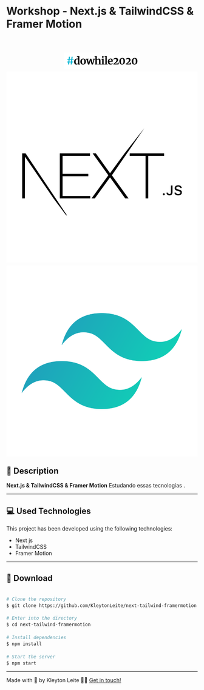 # Workshop - Next.js & TailwindCSS & Framer Motion

<h1 align="center" style="float: right">
  <img src="./public/img/logo.svg">
  <img src="./public/img/nextjs.svg">
  <img src="./public/img/tailwind.svg">
</h1>

## 📝 Description

**Next.js & TailwindCSS & Framer Motion** Estudando essas tecnologias .

---

## 💻 Used Technologies

This project has been developed using the following technologies:

- Next js
- TailwindCSS
- Framer Motion

---

## 📁 Download

```bash

# Clone the repository
$ git clone https://github.com/KleytonLeite/next-tailwind-framermotion.git

# Enter into the directory
$ cd next-tailwind-framermotion

# Install dependencies
$ npm install

# Start the server
$ npm start

```

---

Made with 💙 by Kleyton Leite 👋🏻 [Get in touch!](https://www.linkedin.com/in/kleyton-leite-a384a76b/)

